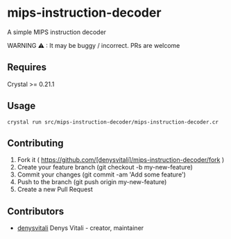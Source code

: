 # mips-instruction-decoder

A simple MIPS instruction decoder

WARNING ⚠ : It may be buggy / incorrect. PRs are welcome

## Requires

Crystal >= 0.21.1

## Usage

`crystal run src/mips-instruction-decoder/mips-instruction-decoder.cr`

## Contributing

1. Fork it ( https://github.com/[denysvitali]/mips-instruction-decoder/fork )
2. Create your feature branch (git checkout -b my-new-feature)
3. Commit your changes (git commit -am 'Add some feature')
4. Push to the branch (git push origin my-new-feature)
5. Create a new Pull Request

## Contributors

- [denysvitali](https://github.com/[denysvitali]) Denys Vitali - creator, maintainer

